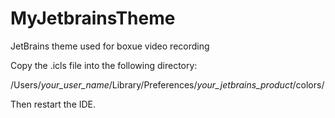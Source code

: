 # MyJetbrainsTheme

JetBrains theme used for boxue video recording

Copy the .icls file into the following directory:

/Users/*your_user_name*/Library/Preferences/*your_jetbrains_product*/colors/

Then restart the IDE.

